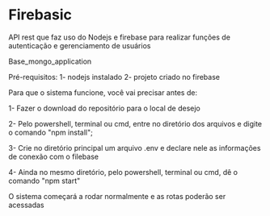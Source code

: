 # Firebasic
API rest que faz uso do Nodejs e firebase para realizar funções de autenticação e gerenciamento de usuários

Base_mongo_application

Pré-requisitos: 1- nodejs instalado 2- projeto criado no firebase

Para que o sistema funcione, você vai precisar antes de:

1- Fazer o download do repositório para o local de desejo

2- Pelo powershell, terminal ou cmd, entre no diretório dos arquivos e digite o comando "npm install";

3- Crie no diretório principal um arquivo .env e declare nele as informações de conexão com o filebase 

4- Ainda no mesmo diretório, pelo powershell, terminal ou cmd, dê o comando "npm start"

O sistema começará a rodar normalmente e as rotas poderão ser acessadas
